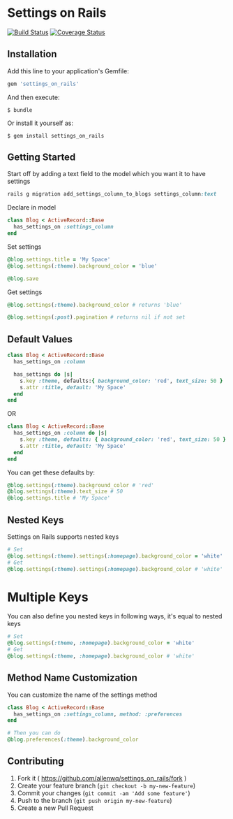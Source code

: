 # Settings on Rails
[![Build Status](https://travis-ci.org/allenwq/settings_on_rails.svg?branch=master)](https://travis-ci.org/allenwq/settings_on_rails)
[![Coverage Status](https://coveralls.io/repos/allenwq/settings_on_rails/badge.svg?branch=master)](https://coveralls.io/r/allenwq/settings_on_rails?branch=master)

## Installation

Add this line to your application's Gemfile:

```ruby
gem 'settings_on_rails'
```

And then execute:

    $ bundle

Or install it yourself as:

    $ gem install settings_on_rails

## Getting Started

Start off by adding a text field to the model which you want it to have settings
```ruby
rails g migration add_settings_column_to_blogs settings_column:text

```

Declare in model
```ruby
class Blog < ActiveRecord::Base
  has_settings_on :settings_column
end
```

Set settings
```ruby
@blog.settings.title = 'My Space'
@blog.settings(:theme).background_color = 'blue'

@blog.save
```

Get settings
```ruby
@blog.settings(:theme).background_color # returns 'blue'

@blog.settings(:post).pagination # returns nil if not set
```

## Default Values

```ruby
class Blog < ActiveRecord::Base
  has_settings_on :column

  has_settings do |s|
    s.key :theme, defaults:{ background_color: 'red', text_size: 50 }
    s.attr :title, default: 'My Space'
  end
end
```
OR
```ruby
class Blog < ActiveRecord::Base
  has_settings_on :column do |s|
    s.key :theme, defaults: { background_color: 'red', text_size: 50 }
    s.attr :title, default: 'My Space'
  end
end
```

You can get these defaults by:
```ruby
@blog.settings(:theme).background_color # 'red'
@blog.settings(:theme).text_size # 50
@blog.settings.title # 'My Space'
```

## Nested Keys
Settings on Rails supports nested keys
```ruby
# Set
@blog.settings(:theme).settings(:homepage).background_color = 'white'
# Get
@blog.settings(:theme).settings(:homepage).background_color # 'white'
```

# Multiple Keys
You can also define you nested keys in following ways, it's equal to nested keys
```ruby
# Set
@blog.settings(:theme, :homepage).background_color = 'white'
# Get
@blog.settings(:theme, :homepage).background_color # 'white'
```


## Method Name Customization
You can customize the name of the settings method
```ruby
class Blog < ActiveRecord::Base
  has_settings_on :settings_column, method: :preferences
end

# Then you can do
@blog.preferences(:theme).background_color
```

## Contributing

1. Fork it ( https://github.com/allenwq/settings_on_rails/fork )
2. Create your feature branch (`git checkout -b my-new-feature`)
3. Commit your changes (`git commit -am 'Add some feature'`)
4. Push to the branch (`git push origin my-new-feature`)
5. Create a new Pull Request
